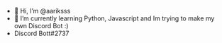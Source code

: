 - 👋 Hi, I’m @aariksss
- 🌱 I’m currently learning Python, Javascript and Im trying to make my own Discord Bot :)
- Discord Bott#2737
